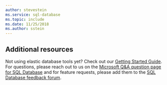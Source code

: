 ```yaml
---
author: stevestein
ms.service: sql-database
ms.topic: include
ms.date: 11/25/2018
ms.author: sstein
---
```

## Additional resources
Not using elastic database tools yet? Check out our [Getting Started Guide](../articles/azure-sql/database/elastic-scale-get-started.md).  For questions, please reach out to us on the [Microsoft Q&A question page for SQL Database](https://docs.microsoft.com/answers/topics/azure-sql-database.html) and for feature requests, please add them to the [SQL Database feedback forum](https://feedback.azure.com/forums/217321-sql-database/).
